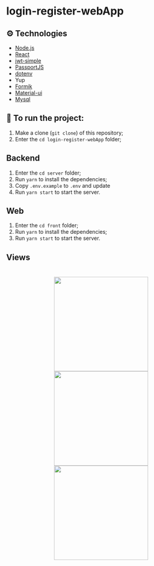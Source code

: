 # login-register-webApp

## :gear: Technologies
- [Node.js](https://nodejs.org/en/)
- [React](https://reactjs.org)
- [jwt-simple](https://www.npmjs.com/package/jwt-simple)
- [PassportJS](http://www.passportjs.org/)
- [dotenv](https://www.npmjs.com/package/dotenv)
- Yup
- [Formik](https://jaredpalmer.com/formik)
- [Material-ui](https://material-ui.com/)
- [Mysql](https://www.mysql.com/)

## :checkered_flag: To run the project:
1. Make a clone (`git clone`) of this repository;
2. Enter the `cd login-register-webApp` folder;

## Backend
1. Enter the `cd server` folder;
2. Run `yarn` to install the dependencies;
3. Copy `.env.example` to `.env` and update
4. Run `yarn start` to start the server.

## Web 
1. Enter the `cd front` folder;
2. Run `yarn` to install the dependencies;
3. Run `yarn start` to start the server.

## Views 

<h1 align="center">
    <img  src="image/1- login.png" width="250px"/>
    <img  src="image/2- register.png" width="250px"/>
    <img  src="image/3 - table crud.png" width="250px"/>
</h1>
